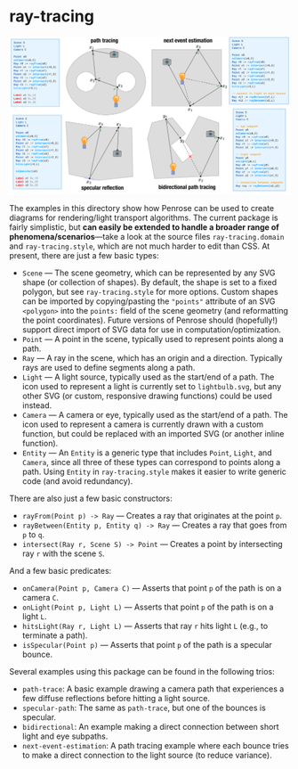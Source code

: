 # ray-tracing

![Ray tracing examples with associated Substance code](ray-tracing-examples.svg)

The examples in this directory show how Penrose can be used to create diagrams for rendering/light transport algorithms.  The current package is fairly simplistic, but **can easily be extended to handle a broader range of phenomena/scenarios**—take a look at the source files `ray-tracing.domain` and `ray-tracing.style`, which are not much harder to edit than CSS.  At present, there are just a few basic types:

- `Scene` — The scene geometry, which can be represented by any SVG shape (or collection of shapes).  By default, the shape is set to a fixed polygon, but see `ray-tracing.style` for more options.  Custom shapes can be imported by copying/pasting the `"points"` attribute of an SVG `<polygon>` into the `points:` field of the scene geometry (and reformatting the point coordinates).  Future versions of Penrose should (hopefully!) support direct import of SVG data for use in computation/optimization.
- `Point` — A point in the scene, typically used to represent points along a path.
- `Ray` — A ray in the scene, which has an origin and a direction.  Typically rays are used to define segments along a path.
- `Light` — A light source, typically used as the start/end of a path.  The icon used to represent a light is currently set to `lightbulb.svg`, but any other SVG (or custom, responsive drawing functions) could be used instead.
- `Camera` — A camera or eye, typically used as the start/end of a path.  The icon used to represent a camera is currently drawn with a custom function, but could be replaced with an imported SVG (or another inline function).
- `Entity` — An `Entity` is a generic type that includes `Point`, `Light`, and `Camera`, since all three of these types can correspond to points along a path.  Using `Entity` in `ray-tracing.style` makes it easier to write generic code (and avoid redundancy).

There are also just a few basic constructors:

- `rayFrom(Point p) -> Ray` — Creates a ray that originates at the point `p`.
- `rayBetween(Entity p, Entity q) -> Ray` — Creates a ray that goes from `p` to `q`.
- `intersect(Ray r, Scene S) -> Point` — Creates a point by intersecting ray `r` with the scene `S`.

And a few basic predicates:

- `onCamera(Point p, Camera C)` — Asserts that point `p` of the path is on a camera `C`.
- `onLight(Point p, Light L)` — Asserts that point `p` of the path is on a light `L`.
- `hitsLight(Ray r, Light L)` — Asserts that ray `r` hits light `L` (e.g., to terminate a path).
- `isSpecular(Point p)` — Asserts that point `p` of the path is a specular bounce.

Several examples using this package can be found in the following trios:

- `path-trace`: A basic example drawing a camera path that experiences a few diffuse reflections before hitting a light source.
- `specular-path`: The same as `path-trace`, but one of the bounces is specular.
- `bidirectional`: An example making a direct connection between short light and eye subpaths.
- `next-event-estimation`: A path tracing example where each bounce tries to make a direct connection to the light source (to reduce variance).
